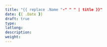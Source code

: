```yaml
---
title: "{{ replace .Name "-" " " | title }}"
date: {{ .Date }}
draft: true
type: 
latlong:
description:
weight:
---
```


